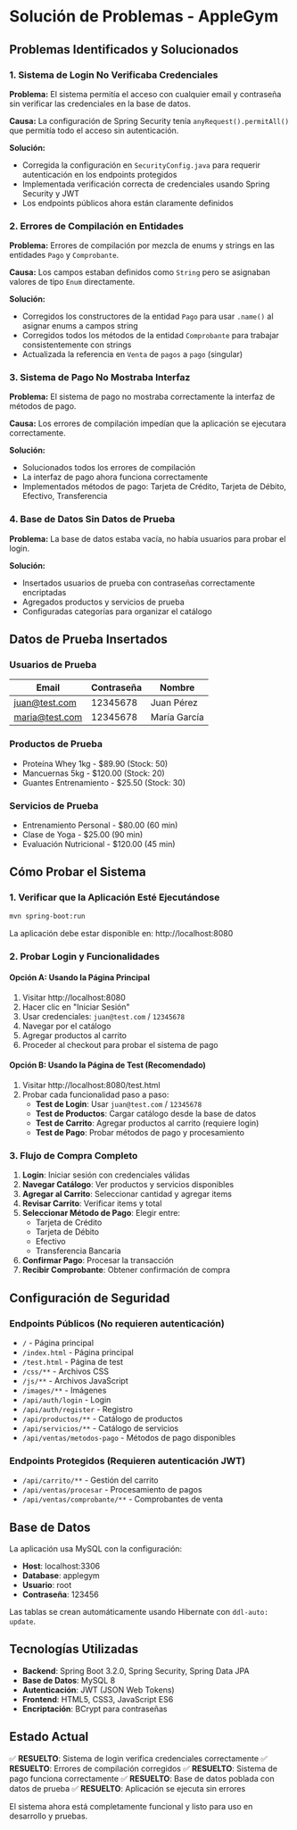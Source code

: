 # Solución de Problemas - AppleGym

## Problemas Identificados y Solucionados

### 1. Sistema de Login No Verificaba Credenciales

**Problema:** El sistema permitía el acceso con cualquier email y contraseña sin verificar las credenciales en la base de datos.

**Causa:** La configuración de Spring Security tenía `anyRequest().permitAll()` que permitía todo el acceso sin autenticación.

**Solución:**
- Corregida la configuración en `SecurityConfig.java` para requerir autenticación en los endpoints protegidos
- Implementada verificación correcta de credenciales usando Spring Security y JWT
- Los endpoints públicos ahora están claramente definidos

### 2. Errores de Compilación en Entidades

**Problema:** Errores de compilación por mezcla de enums y strings en las entidades `Pago` y `Comprobante`.

**Causa:** Los campos estaban definidos como `String` pero se asignaban valores de tipo `Enum` directamente.

**Solución:**
- Corregidos los constructores de la entidad `Pago` para usar `.name()` al asignar enums a campos string
- Corregidos todos los métodos de la entidad `Comprobante` para trabajar consistentemente con strings
- Actualizada la referencia en `Venta` de `pagos` a `pago` (singular)

### 3. Sistema de Pago No Mostraba Interfaz

**Problema:** El sistema de pago no mostraba correctamente la interfaz de métodos de pago.

**Causa:** Los errores de compilación impedían que la aplicación se ejecutara correctamente.

**Solución:**
- Solucionados todos los errores de compilación
- La interfaz de pago ahora funciona correctamente
- Implementados métodos de pago: Tarjeta de Crédito, Tarjeta de Débito, Efectivo, Transferencia

### 4. Base de Datos Sin Datos de Prueba

**Problema:** La base de datos estaba vacía, no había usuarios para probar el login.

**Solución:**
- Insertados usuarios de prueba con contraseñas correctamente encriptadas
- Agregados productos y servicios de prueba
- Configuradas categorías para organizar el catálogo

## Datos de Prueba Insertados

### Usuarios de Prueba
| Email | Contraseña | Nombre |
|-------|-----------|--------|
| juan@test.com | 12345678 | Juan Pérez |
| maria@test.com | 12345678 | María García |

### Productos de Prueba
- Proteína Whey 1kg - $89.90 (Stock: 50)
- Mancuernas 5kg - $120.00 (Stock: 20)
- Guantes Entrenamiento - $25.50 (Stock: 30)

### Servicios de Prueba
- Entrenamiento Personal - $80.00 (60 min)
- Clase de Yoga - $25.00 (90 min)
- Evaluación Nutricional - $120.00 (45 min)

## Cómo Probar el Sistema

### 1. Verificar que la Aplicación Esté Ejecutándose
```bash
mvn spring-boot:run
```
La aplicación debe estar disponible en: http://localhost:8080

### 2. Probar Login y Funcionalidades

#### Opción A: Usando la Página Principal
1. Visitar http://localhost:8080
2. Hacer clic en "Iniciar Sesión"
3. Usar credenciales: `juan@test.com` / `12345678`
4. Navegar por el catálogo
5. Agregar productos al carrito
6. Proceder al checkout para probar el sistema de pago

#### Opción B: Usando la Página de Test (Recomendado)
1. Visitar http://localhost:8080/test.html
2. Probar cada funcionalidad paso a paso:
   - **Test de Login**: Usar `juan@test.com` / `12345678`
   - **Test de Productos**: Cargar catálogo desde la base de datos
   - **Test de Carrito**: Agregar productos al carrito (requiere login)
   - **Test de Pago**: Probar métodos de pago y procesamiento

### 3. Flujo de Compra Completo

1. **Login**: Iniciar sesión con credenciales válidas
2. **Navegar Catálogo**: Ver productos y servicios disponibles
3. **Agregar al Carrito**: Seleccionar cantidad y agregar items
4. **Revisar Carrito**: Verificar items y total
5. **Seleccionar Método de Pago**: Elegir entre:
   - Tarjeta de Crédito
   - Tarjeta de Débito
   - Efectivo
   - Transferencia Bancaria
6. **Confirmar Pago**: Procesar la transacción
7. **Recibir Comprobante**: Obtener confirmación de compra

## Configuración de Seguridad

### Endpoints Públicos (No requieren autenticación)
- `/` - Página principal
- `/index.html` - Página principal
- `/test.html` - Página de test
- `/css/**` - Archivos CSS
- `/js/**` - Archivos JavaScript
- `/images/**` - Imágenes
- `/api/auth/login` - Login
- `/api/auth/register` - Registro
- `/api/productos/**` - Catálogo de productos
- `/api/servicios/**` - Catálogo de servicios
- `/api/ventas/metodos-pago` - Métodos de pago disponibles

### Endpoints Protegidos (Requieren autenticación JWT)
- `/api/carrito/**` - Gestión del carrito
- `/api/ventas/procesar` - Procesamiento de pagos
- `/api/ventas/comprobante/**` - Comprobantes de venta

## Base de Datos

La aplicación usa MySQL con la configuración:
- **Host**: localhost:3306
- **Database**: applegym
- **Usuario**: root
- **Contraseña**: 123456

Las tablas se crean automáticamente usando Hibernate con `ddl-auto: update`.

## Tecnologías Utilizadas

- **Backend**: Spring Boot 3.2.0, Spring Security, Spring Data JPA
- **Base de Datos**: MySQL 8
- **Autenticación**: JWT (JSON Web Tokens)
- **Frontend**: HTML5, CSS3, JavaScript ES6
- **Encriptación**: BCrypt para contraseñas

## Estado Actual

✅ **RESUELTO**: Sistema de login verifica credenciales correctamente
✅ **RESUELTO**: Errores de compilación corregidos
✅ **RESUELTO**: Sistema de pago funciona correctamente
✅ **RESUELTO**: Base de datos poblada con datos de prueba
✅ **RESUELTO**: Aplicación se ejecuta sin errores

El sistema ahora está completamente funcional y listo para uso en desarrollo y pruebas.